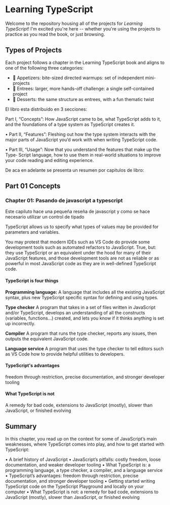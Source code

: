 <!-- prettier-ignore-start -->
<!-- markdownlint-disable -->

<!-- markdownlint-restore -->
<!-- prettier-ignore-end -->
# Learning TypeScript

Welcome to the repository housing all of the projects for _Learning TypeScript_!
I'm excited you're here -- whether you're using the projects to practice as you read the book, or just browsing.

## Types of Projects

Each project follows a chapter in the Learning TypeScript book and aligns to one of the following three categories:

- 🥗 Appetizers: bite-sized directed warmups: set of independent mini-projects
- 🍲 Entrees: larger, more hands-off challenge: a single self-contained project
- 🍰 Desserts: the same structure as entrees, with a fun thematic twist

El libro esta distribuido en 3 secciones:

Part I, “Concepts”: How JavaScript came to be, what TypeScript adds to it, and
the foundations of a type system as TypeScript creates it.

• Part II, “Features”: Fleshing out how the type system interacts with the major
parts of JavaScript you’d work with when writing TypeScript code.

• Part III, “Usage”: Now that you understand the features that make up the Type‐
Script language, how to use them in real-world situations to improve your code
reading and editing experience.

De aca en adelante se presenta un resumen por capitulos de libro:

## Part 01 Concepts

### Chapter 01: Pasando de javascript a typescript

Este capiluto hace una pequeña reseña de javascript y como se hace necesario utilizar un control de tipado

TypeScript allows us to specify what types of values may be provided for parameters and variables.

You may protest that modern IDEs such as VS Code do provide some development tools such as automated refactors to JavaScript. True, but: they use TypeScript or an equivalent under the hood for many of their JavaScript features, and those development tools are not as reliable or as powerful in most JavaScript code as they are in well-defined TypeScript code.

#### TypeScript is four things

**Programming language:**
A language that includes all the existing JavaScript syntax, plus new TypeScript specific syntax for defining and using types.

**Type checker**
A program that takes in a set of files written in JavaScript and/or TypeScript,
develops an understanding of all the constructs (variables, functions…) created,
and lets you know if it thinks anything is set up incorrectly.

**Compiler**
A program that runs the type checker, reports any issues, then outputs the
equivalent JavaScript code.

**Language service**
A program that uses the type checker to tell editors such as VS Code how to
provide helpful utilities to developers.

#### TypeScript's advantages

freedom through restriction, precise documentation, and stronger developer tooling

#### What TypeScript is not

A remedy for bad code, extensions to JavaScript (mostly), slower than JavaScript, or finished evolving

## Summary

In this chapter, you read up on the context for some of JavaScript’s main weaknesses,
where TypeScript comes into play, and how to get started with TypeScript:

• A brief history of JavaScript
• JavaScript’s pitfalls: costly freedom, loose documentation, and weaker developer
tooling
• What TypeScript is: a programming language, a type checker, a compiler, and a
language service
• TypeScript’s advantages: freedom through restriction, precise documentation,
and stronger developer tooling
• Getting started writing TypeScript code on the TypeScript Playground and locally
on your computer
• What TypeScript is not: a remedy for bad code, extensions to JavaScript (mostly),
slower than JavaScript, or finished evolving
